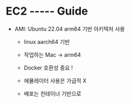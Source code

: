 # EC2 ----- Guide

- AMI: Ubuntu 22.04 arm64 기반 아키텍처 사용

    - linux aarch64 기반

    - 작업하는 Mac -> arm64

    - Docker 호환성 중요 !

    - 에뮬레이터 사용은 가급적 X

    - 배포는 컨테이너 기반으로